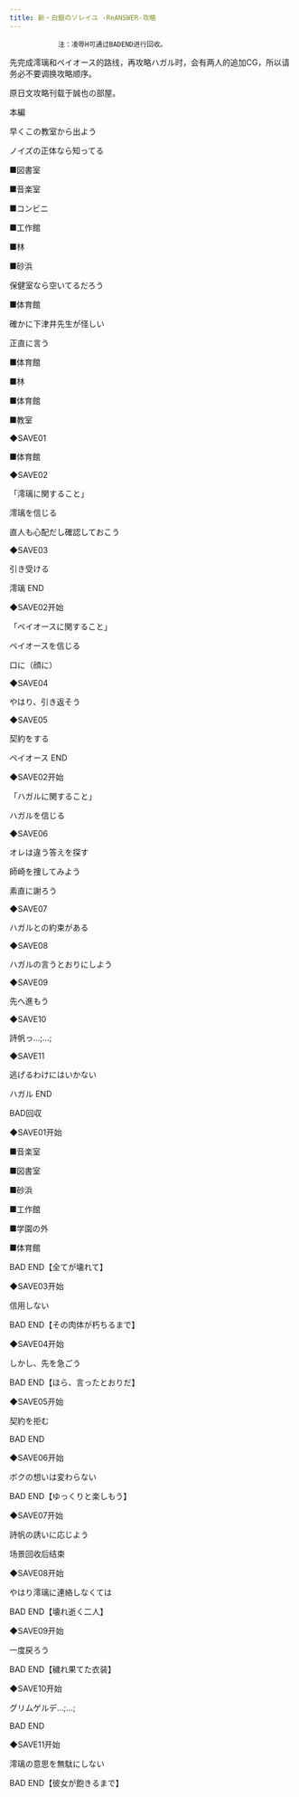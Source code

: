 ```yaml
---
title: 新・白銀のソレイユ -ReANSWER-攻略
---
```


                注：凌辱H可通过BADEND进行回收。

先完成澪璃和ペイオース的路线，再攻略ハガル时，会有两人的追加CG，所以请务必不要调换攻略顺序。

原日文攻略刊载于誠也の部屋。



本編



早くこの教室から出よう

ノイズの正体なら知ってる

■図書室

■音楽室

■コンビニ

■工作館

■林

■砂浜

保健室なら空いてるだろう

■体育館

確かに下津井先生が怪しい

正直に言う

■体育館

■林

■体育館

■教室

◆SAVE01

■体育館

◆SAVE02

「澪璃に関すること」

澪璃を信じる

直人も心配だし確認しておこう

◆SAVE03

引き受ける



澪璃 END



◆SAVE02开始

「ペイオースに関すること」

ペイオースを信じる

口に（顔に）

◆SAVE04

やはり、引き返そう

◆SAVE05

契約をする



ペイオース END



◆SAVE02开始

「ハガルに関すること」

ハガルを信じる

◆SAVE06

オレは違う答えを探す

師崎を捜してみよう

素直に謝ろう

◆SAVE07

ハガルとの約束がある

◆SAVE08

ハガルの言うとおりにしよう

◆SAVE09

先へ進もう

◆SAVE10

詩帆っ…;…;

◆SAVE11

逃げるわけにはいかない



ハガル END



BAD回収



◆SAVE01开始

■音楽室

■図書室

■砂浜

■工作館

■学園の外

■体育館



BAD END【全てが壊れて】



◆SAVE03开始

信用しない



BAD END【その肉体が朽ちるまで】



◆SAVE04开始

しかし、先を急ごう



BAD END【ほら、言ったとおりだ】



◆SAVE05开始

契約を拒む



BAD END



◆SAVE06开始

ボクの想いは変わらない



BAD END【ゆっくりと楽しもう】



◆SAVE07开始

詩帆の誘いに応じよう



场景回收后结束



◆SAVE08开始

やはり澪璃に連絡しなくては



BAD END【壊れ逝く二人】



◆SAVE09开始

一度戻ろう



BAD END【穢れ果てた衣装】



◆SAVE10开始

グリムゲルデ…;…;



BAD END



◆SAVE11开始

澪璃の意思を無駄にしない



BAD END【彼女が飽きるまで】


              
